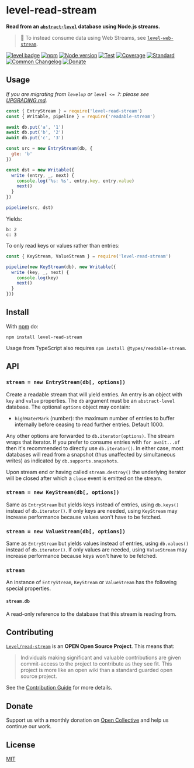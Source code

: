 # level-read-stream

**Read from an [`abstract-level`](https://github.com/Level/abstract-level) database using Node.js streams.**

> :pushpin: To instead consume data using Web Streams, see [`level-web-stream`](https://github.com/Level/web-stream).

[![level badge][level-badge]](https://github.com/Level/awesome)
[![npm](https://img.shields.io/npm/v/level-read-stream.svg)](https://www.npmjs.com/package/level-read-stream)
[![Node version](https://img.shields.io/node/v/level-read-stream.svg)](https://www.npmjs.com/package/level-read-stream)
[![Test](https://img.shields.io/github/actions/workflow/status/Level/read-stream/test.yml?branch=main\&label=test)](https://github.com/Level/read-stream/actions/workflows/test.yml)
[![Coverage](https://img.shields.io/codecov/c/github/Level/read-stream?label=&logo=codecov&logoColor=fff)](https://codecov.io/gh/Level/read-stream)
[![Standard](https://img.shields.io/badge/standard-informational?logo=javascript&logoColor=fff)](https://standardjs.com)
[![Common Changelog](https://common-changelog.org/badge.svg)](https://common-changelog.org)
[![Donate](https://img.shields.io/badge/donate-orange?logo=open-collective&logoColor=fff)](https://opencollective.com/level)

## Usage

_If you are migrating from `levelup` or `level <= 7`: please see [UPGRADING.md](UPGRADING.md)._

```js
const { EntryStream } = require('level-read-stream')
const { Writable, pipeline } = require('readable-stream')

await db.put('a', '1')
await db.put('b', '2')
await db.put('c', '3')

const src = new EntryStream(db, {
  gte: 'b'
})

const dst = new Writable({
  write (entry, _, next) {
    console.log('%s: %s', entry.key, entry.value)
    next()
  }
})

pipeline(src, dst)
```

Yields:

```
b: 2
c: 3
```

To only read keys or values rather than entries:

```js
const { KeyStream, ValueStream } = require('level-read-stream')

pipeline(new KeyStream(db), new Writable({
  write (key, _, next) {
    console.log(key)
    next()
  }
}))
```

## Install

With [npm](https://npmjs.org) do:

```
npm install level-read-stream
```

Usage from TypeScript also requires `npm install @types/readable-stream`.

## API

### `stream = new EntryStream(db[, options])`

Create a readable stream that will yield entries. An entry is an object with `key` and `value` properties. The `db` argument must be an `abstract-level` database. The optional `options` object may contain:

- `highWaterMark` (number): the maximum number of entries to buffer internally before ceasing to read further entries. Default 1000.

Any other options are forwarded to `db.iterator(options)`. The stream wraps that iterator. If you prefer to consume entries with `for await...of` then it's recommended to directly use `db.iterator()`. In either case, most databases will read from a snapshot (thus unaffected by simultaneous writes) as indicated by `db.supports.snapshots`.

Upon stream end or having called `stream.destroy()` the underlying iterator will be closed after which a `close` event is emitted on the stream.

### `stream = new KeyStream(db[, options])`

Same as `EntryStream` but yields keys instead of entries, using `db.keys()` instead of `db.iterator()`. If only keys are needed, using `KeyStream` may increase performance because values won't have to be fetched.

### `stream = new ValueStream(db[, options])`

Same as `EntryStream` but yields values instead of entries, using `db.values()` instead of `db.iterator()`. If only values are needed, using `ValueStream` may increase performance because keys won't have to be fetched.

### `stream`

An instance of `EntryStream`, `KeyStream` or `ValueStream` has the following special properties.

#### `stream.db`

A read-only reference to the database that this stream is reading from.

## Contributing

[`Level/read-stream`](https://github.com/Level/read-stream) is an **OPEN Open Source Project**. This means that:

> Individuals making significant and valuable contributions are given commit-access to the project to contribute as they see fit. This project is more like an open wiki than a standard guarded open source project.

See the [Contribution Guide](https://github.com/Level/community/blob/master/CONTRIBUTING.md) for more details.

## Donate

Support us with a monthly donation on [Open Collective](https://opencollective.com/level) and help us continue our work.

## License

[MIT](LICENSE)

[level-badge]: https://leveljs.org/img/badge.svg
